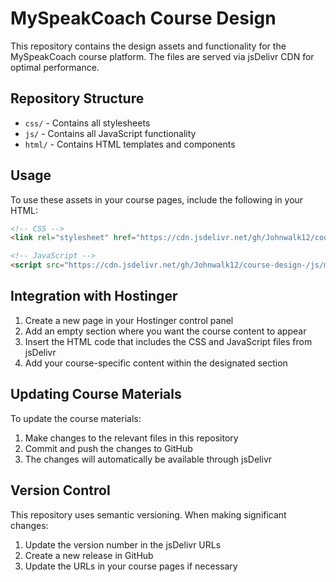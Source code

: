# MySpeakCoach Course Design

This repository contains the design assets and functionality for the MySpeakCoach course platform. The files are served via jsDelivr CDN for optimal performance.

## Repository Structure

- `css/` - Contains all stylesheets
- `js/` - Contains all JavaScript functionality
- `html/` - Contains HTML templates and components

## Usage

To use these assets in your course pages, include the following in your HTML:

```html
<!-- CSS -->
<link rel="stylesheet" href="https://cdn.jsdelivr.net/gh/Johnwalk12/course-design-/css/main.css">

<!-- JavaScript -->
<script src="https://cdn.jsdelivr.net/gh/Johnwalk12/course-design-/js/main.js"></script>
```

## Integration with Hostinger

1. Create a new page in your Hostinger control panel
2. Add an empty section where you want the course content to appear
3. Insert the HTML code that includes the CSS and JavaScript files from jsDelivr
4. Add your course-specific content within the designated section

## Updating Course Materials

To update the course materials:
1. Make changes to the relevant files in this repository
2. Commit and push the changes to GitHub
3. The changes will automatically be available through jsDelivr

## Version Control

This repository uses semantic versioning. When making significant changes:
1. Update the version number in the jsDelivr URLs
2. Create a new release in GitHub
3. Update the URLs in your course pages if necessary 